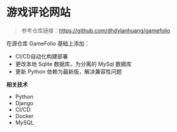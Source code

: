 # 游戏评论网站

> 参考仓库链接：https://github.com/dhdylanhuang/gamefolio

在源仓库 GameFolio 基础上添加：
- CI/CD自动化构建部署
- 更改本地 Sqlite 数据库，为分离的 MySql 数据库
- 更新 Python 依赖为最新版，解决兼容性问题

<!--
```sh
python3 manage.py makemigrations \
&& python3 manage.py migrate \
&& python3 populate_gamefolio.py
```
-->

**相关技术**
- Python
- Django
- CI/CD
- Docker
- MySQL
